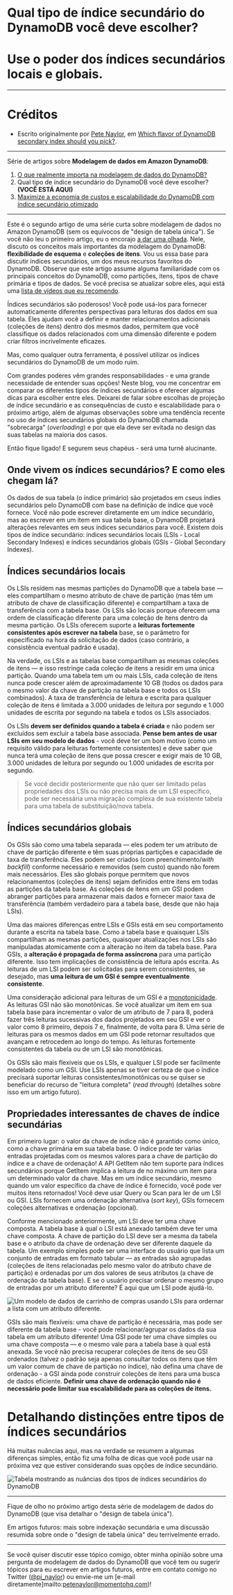 # Qual tipo de índice secundário do DynamoDB você deve escolher?

# Use o poder dos índices secundários locais e globais.

---

# Créditos

- Escrito originalmente por [Pete Naylor](https://twitter.com/pj_naylor), em [Which flavor of DynamoDB secondary index should you pick?](https://www.gomomento.com/blog/which-flavor-of-dynamodb-secondary-index-should-you-pick).

---

Série de artigos sobre **Modelagem de dados em Amazon DynamoDB**:

1. [O que realmente importa na modelagem de dados do DynamoDB?]()
2. Qual tipo de índice secundário do DynamoDB você deve escolher? **(VOCÊ ESTÁ AQUI)**
3. [Maximize a economia de custos e escalabilidade do DynamoDB com índice secundário otimizado]()

---

Este é o segundo artigo de uma série curta sobre modelagem de dados no Amazon DynamoDB (sem os equívocos de "design de tabela única"). Se você não leu o primeiro artigo, eu o encorajo [a dar uma olhada](https://www.gomomento.com/blog/what-really-matters-in-dynamodb-data-modeling). Nele, discuto os conceitos mais importantes da modelagem do DynamoDB: **flexibilidade de esquema** e **coleções de itens**. Vou us essa base para discutir índices secundários, um dos meus recursos favoritos do DynamoDB. Observe que este artigo assume alguma familiaridade com os principais conceitos do DynamoDB, como partições, itens, tipos de chave primária e tipos de dados. Se você precisa se atualizar sobre eles, aqui está uma [lista de vídeos que eu recomendo](https://www.youtube.com/playlist?list=PLJo-rJlep0EDNtcDeHDMqsXJcuKMcrC5F).

Índices secundários são poderosos! Você pode usá-los para fornecer automaticamente diferentes perspectivas para leituras dos dados em sua tabela. Eles ajudam você a definir e manter relacionamentos adicionais (coleções de itens) dentro dos mesmos dados, permitem que você classifique os dados relacionados com uma dimensão diferente e podem criar filtros incrivelmente eficazes.

Mas, como qualquer outra ferramenta, é possível utilizar os índices secundários do DynamoDB de um modo ruim.

Com grandes poderes vêm grandes responsabilidades - e uma grande necessidade de entender suas opções! Neste blog, vou me concentrar em comparar os diferentes tipos de índices secundários e oferecer algumas dicas para escolher entre eles. Deixarei de falar sobre escolhas de projeção de índice secundário e as consequências de custo e escalabilidade para o próximo artigo, além de algumas observações sobre uma tendência recente no uso de índices secundários globais do DynamoDB chamada "sobrecarga" (_overloading_) e por que ela deve ser evitada no design das suas tabelas na maioria dos casos.

Então fique ligado! E segurem seus chapéus - será uma turnê alucinante.

## Onde vivem os índices secundários? E como eles chegam lá?

Os dados de sua tabela (o índice primário) são projetados em cseus índies secundários pelo DynamoDB com base na definição de índice que você fornece. Você não pode escrever diretamente em um índice secundário, mas ao escrever em um item em sua tabela base, o DynamoDB projetará alterações relevantes em seus índices secundários para você. Existem dois tipos de índice secundário: índices secundários locais (LSIs - Local Secondary Indexes) e índices secundários globais (GSIs - Global Secondary Indexes).

## Índices secundários locais

Os LSIs residem nas mesmas partições do DynamoDB que a tabela base — eles compartilham o mesmo atributo de chave de partição (mas têm um atributo de chave de classificação diferente) e compartilham a taxa de transferência com a tabela base. Os LSIs são locais porque oferecem uma ordem de classificação diferente para uma coleção de itens dentro da mesma partição. Os LSIs oferecem suporte a **leituras fortemente consistentes após escrever na tabela** base, se o parâmetro for especificado na hora da solicitação de dados (caso contrário, a consistência eventual padrão é usada).

Na verdade, os LSIs e as tabelas base compartilham as mesmas coleções de itens — e isso restringe cada coleção de itens a residir em uma única partição. Quando uma tabela tem um ou mais LSIs, cada coleção de itens nunca pode crescer além de aproximadamente 10 GB (todos os dados para o mesmo valor da chave de partição na tabela base e todos os LSIs combinados). A taxa de transferência de leitura e escrita para qualquer coleção de itens é limitada a 3.000 unidades de leitura por segundo e 1.000 unidades de escrita por segundo na tabela e todos os LSIs associados.

Os LSIs **devem ser definidos quando a tabela é criada** e não podem ser excluídos sem excluir a tabela base associada. **Pense bem antes de usar LSIs em seu modelo de dados** - você deve ter um bom motivo (como um requisito válido para leituras fortemente consistentes) e deve saber que nunca terá uma coleção de itens que possa crescer e exigir mais de 10 GB, 3.000 unidades de leitura por segundo ou 1.000 unidades de escrita por segundo.

> Se você decidir posteriormente que não quer ser limitado pelas propriedades dos LSIs ou não precisa mais de um LSI específico, pode ser necessária uma migração complexa de sua existente tabela para uma tabela de substituição/nova tabela.

## Índices secundários globais

Os GSIs são como uma tabela separada — eles podem ter um atributo de chave de partição diferente e têm suas próprias partições e capacidade de taxa de transferência. Eles podem ser criados (com preenchimento/_with backfill_) conforme necessário e removidos (sem custo) quando não forem mais necessários. Eles são globais porque permitem que novos relacionamentos (coleções de itens) sejam definidos entre itens em todas as partições da tabela base. As coleções de itens em um GSI podem abranger partições para armazenar mais dados e fornecer maior taxa de transferência (também verdadeiro para a tabela base, desde que não haja LSIs).

Uma das maiores diferenças entre LSIs e GSIs está em seu comportamento durante a escrita na tabela base. Como a tabela base e quaisquer LSIs compartilham as mesmas partições, quaisquer atualizações nos LSIs são manipuladas atomicamente com a alteração no item da tabela base. Para GSIs, a **alteração é propagada de forma assíncrona** para uma partição diferente. Isso tem implicações de consistência de leitura após escrita. As leituras de um LSI podem ser solicitadas para serem consistentes, se desejado, mas **uma leitura de um GSI é sempre eventualmente consistente**.

Uma consideração adicional para leituras de um GSI é a [monotonicidade](https://blog.palantir.com/on-monotonicity-in-relational-databases-and-service-oriented-architecture-90b0a848dd3d). As leituras GSI não são monotônicas. Se você atualizar um item em sua tabela base para incrementar o valor de um atributo de 7 para 8, poderá fazer três leituras sucessivas dos dados projetados em seu GSI e ver o valor como 8 primeiro, depois 7 e, finalmente, de volta para 8. Uma série de leituras para os mesmos dados em um GSI pode retornar resultados que avançam e retrocedem ao longo do tempo. As leituras fortemente consistentes da tabela ou de um LSI são monotônicas.

Os GSIs são mais flexíveis que os LSIs, e qualquer LSI pode ser facilmente modelado como um GSI. Use LSIs apenas se tiver certeza de que o índice precisará suportar leituras consistentes/monotônicas ou se quiser se beneficiar do recurso de "leitura completa" (_read through_) (detalhes sobre isso em um artigo futuro).

## Propriedades interessantes de chaves de índice secundárias

Em primeiro lugar: o valor da chave de índice não é garantido como único, como a chave primária em sua tabela base. O índice pode ter várias entradas projetadas com os mesmos valores para a chave de partição do índice e a chave de ordenação! A API GetItem não tem suporte para índices secundários porque GetItem implica a leitura de no máximo um item para um determinado valor da chave. Mas em um índice secundário, mesmo quando um valor específico da chave de índice é fornecido, você pode ver muitos itens retornados! Você deve usar Query ou Scan para ler de um LSI ou GSI. LSIs fornecem uma ordenação alternativa (_sort key_), GSIs fornecem coleções alternativas e ordenação (opcional).

Conforme mencionado anteriormente, um LSI deve ter uma chave composta. A tabela base à qual o LSI está anexado também deve ter uma chave composta. A chave de partição do LSI deve ser a mesma da tabela base e o atributo da chave de ordenação deve ser diferente daquele da tabela. Um exemplo simples pode ser uma interface do usuário que lista um conjunto de entradas em formato tabular — as entradas são agrupadas (coleções de itens relacionadas pelo mesmo valor do atributo chave de partição) e ordenadas por um dos valores de seus atributos (a chave de ordenação da tabela base). E se o usuário precisar ordenar o mesmo grupo de entradas por um atributo diferente? É aqui que um LSI pode ajudá-lo.

![Um modelo de dados de carrinho de compras usando LSIs para ordernar a lista com um atributo diferente.](https://assets.website-files.com/628fadb065a50abf13a11485/63d2b98a06650352608c9d57_Shopping-Carts-Sort-Table-2s-v2.gif)

GSIs são mais flexíveis: uma chave de partição é necessária, mas pode ser diferente da tabela base - você pode relacionar/agrupar os dados da sua tabela em um atributo diferente! Uma GSI pode ter uma chave simples ou uma chave composta — e o mesmo vale para a tabela base à qual está anexada. Se você não precisa recuperar coleções de itens de seu GSI ordenados (talvez o padrão seja apenas consultar todos os itens que têm um valor comum de chave de partição no índice), não defina uma chave de ordenação - a GSI ainda pode construir coleções de itens para uma busca de dados eficiente. **Definir uma chave de ordenação quando não é necessário pode limitar sua escalabilidade para as coleções de itens.**

# Detalhando distinções entre tipos de índices secundários

Há muitas nuâncias aqui, mas na verdade se resumem a algumas diferenças simples, então fiz uma folha de dicas que você pode usar na próxima vez que estiver considerando suas opções de índice secundário.

![Tabela mostrando as nuâncias dos tipos de índices secundários do DynamoDB](https://assets.website-files.com/628fadb065a50abf13a11485/63d2b9fbcfc70e60ff8707f3_DynamoDB%20Secondary%20Index%20Type%20Cheat%20Sheet%20V2.png)

---

Fique de olho no próximo artigo desta série de modelagem de dados do DynamoDB (que visa detalhar o "design de tabela única").

Em artigos futuros: mais sobre indexação secundária e uma discussão resumida sobre onde o "design de tabela única" deu terrivelmente errado.

---

Se você quiser discutir esse tópico comigo, obter minha opinião sobre uma pergunta de modelagem de dados do DynamoDB que você tem ou sugerir tópicos para eu escrever em artigos futuros, entre em contato comigo no Twitter ([@pj_naylor](https://twitter.com/pj_naylor)) ou envie-me um [e-mail diretamente]mailto:petenaylor@momentohq.com)!
